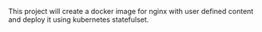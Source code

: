 This project will create a docker image for nginx with user defined content and deploy it using kubernetes statefulset.